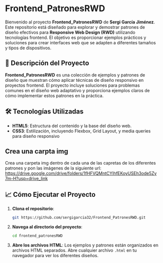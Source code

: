# Frontend_PatronesRWD

Bienvenido al proyecto **Frontend_PatronesRWD** de **Sergi García Jiménez**. Este repositorio está diseñado para explorar y demostrar patrones de diseño efectivos para **Responsive Web Design (RWD)** utilizando tecnologías frontend. El objetivo es proporcionar ejemplos prácticos y soluciones para crear interfaces web que se adapten a diferentes tamaños y tipos de dispositivos.

## 📂 Descripción del Proyecto

**Frontend_PatronesRWD** es una colección de ejemplos y patrones de diseño que muestran cómo aplicar técnicas de diseño responsivo en proyectos frontend. El proyecto incluye soluciones para problemas comunes en el diseño web adaptativo y proporciona ejemplos claros de cómo implementar estos patrones en la práctica.

## 🛠️ Tecnologías Utilizadas

- **HTML5**: Estructura del contenido y la base del diseño web.
- **CSS3**: Estilización, incluyendo Flexbox, Grid Layout, y media queries para diseño responsivo

## Crea una carpta img 

Crea una carpeta img dentro de cada una de las capretas de los diferentes patrones y pon las imágenes de la siguiente url:
https://drive.google.com/drive/folders/1fHFVQMntCYlhfEKoyUSEh3ode5Zy7m-H?usp=drive_link

## 📈 Cómo Ejecutar el Proyecto

1. **Clona el repositorio**:
    ```bash
    git https://github.com/sergigarcia32/Frontend_PatronesRWD.git
    ```
2. **Navega al directorio del proyecto**:
    ```bash
    cd frontend_patronesRWD
    ```
3. **Abre los archivos HTML**:
    Los ejemplos y patrones están organizados en archivos HTML separados. Abre cualquier archivo `.html` en tu navegador para ver los diferentes diseños.
